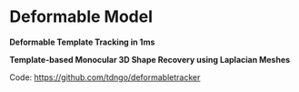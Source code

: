 

# Deformable Model

**Deformable Template Tracking in 1ms**


**Template-based Monocular 3D Shape Recovery using Laplacian Meshes**

Code: https://github.com/tdngo/deformabletracker